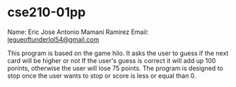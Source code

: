 # cse210-01pp
Name: Eric Jose Antonio Mamani Ramirez
Email: legueoftunderlol54@gmail.com

This program is based on the game hilo.
It asks the user to guess if the next card will be higher or not 
If the user's guess is correct it will add up 100 porints, otherwise the user will lose 75 points.
The program is designed to stop once the user wants to stop or score is less or equal than 0.